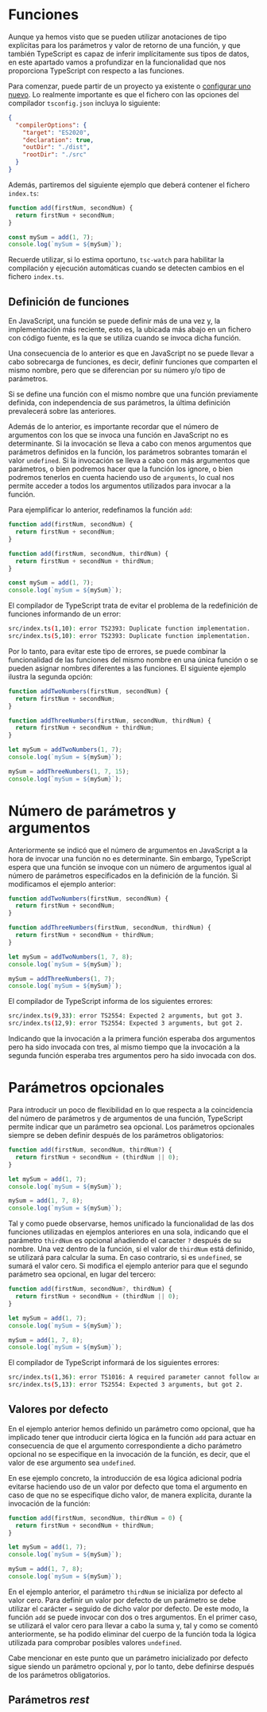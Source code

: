 # Funciones

Aunque ya hemos visto que se pueden utilizar anotaciones de tipo explícitas para los parámetros y valor de
retorno de una función, y que también TypeScript es capaz de inferir implícitamente sus tipos de datos, en
este apartado vamos a profundizar en la funcionalidad que nos proporciona TypeScript con respecto a las funciones.

Para comenzar, puede partir de un proyecto ya existente o [configurar uno nuevo](typescript-project-setup.md).
Lo realmente importante es que el fichero con las opciones del compilador `tsconfig.json` incluya lo siguiente:

```json
{
  "compilerOptions": {
    "target": "ES2020",
    "declaration": true,
    "outDir": "./dist",
    "rootDir": "./src" 
  }
}
```

Además, partiremos del siguiente ejemplo que deberá contener el fichero `index.ts`:

```typescript
function add(firstNum, secondNum) {
  return firstNum + secondNum;
}

const mySum = add(1, 7);
console.log(`mySum = ${mySum}`);
```

Recuerde utilizar, si lo estima oportuno, `tsc-watch` para habilitar la compilación y ejecución automáticas
cuando se detecten cambios en el fichero `index.ts`.

## Definición de funciones

En JavaScript, una función se puede definir más de una vez y, la implementación más reciente, esto es,
la ubicada más abajo en un fichero con código fuente, es la que se utiliza cuando se invoca dicha
función.

Una consecuencia de lo anterior es que en JavaScript no se puede llevar a cabo sobrecarga de funciones,
es decir, definir funciones que comparten el mismo nombre, pero que se diferencian por su número y/o
tipo de parámetros.

Si se define una función con el mismo nombre que una función previamente definida, con independencia de
sus parámetros, la última definición prevalecerá sobre las anteriores.

Además de lo anterior, es importante recordar que el número de argumentos con los que se invoca una función
en JavaScript no es determinante. Si la invocación se lleva a cabo con menos argumentos que parámetros definidos
en la función, los parámetros sobrantes tomarán el valor `undefined`. Si la invocación se lleva a cabo con más
argumentos que parámetros, o bien podremos hacer que la función los ignore, o bien podremos tenerlos en cuenta
haciendo uso de `arguments`, lo cual nos permite acceder a todos los argumentos utilizados para invocar a la
función.

Para ejemplificar lo anterior, redefinamos la función `add`:

```typescript
function add(firstNum, secondNum) {
  return firstNum + secondNum;
}

function add(firstNum, secondNum, thirdNum) {
  return firstNum + secondNum + thirdNum;
}

const mySum = add(1, 7);
console.log(`mySum = ${mySum}`);
```

El compilador de TypeScript trata de evitar el problema de la redefinición de funciones informando de un error:

```bash
src/index.ts(1,10): error TS2393: Duplicate function implementation.
src/index.ts(5,10): error TS2393: Duplicate function implementation.
```

Por lo tanto, para evitar este tipo de errores, se puede combinar la funcionalidad de las funciones del mismo
nombre en una única función o se pueden asignar nombres diferentes a las funciones. El siguiente ejemplo
ilustra la segunda opción:

```typescript
function addTwoNumbers(firstNum, secondNum) {
  return firstNum + secondNum;
}

function addThreeNumbers(firstNum, secondNum, thirdNum) {
  return firstNum + secondNum + thirdNum;
}

let mySum = addTwoNumbers(1, 7);
console.log(`mySum = ${mySum}`);

mySum = addThreeNumbers(1, 7, 15);
console.log(`mySum = ${mySum}`);
```

# Número de parámetros y argumentos

Anteriormente se indicó que el número de argumentos en JavaScript a la hora de invocar una función
no es determinante. Sin embargo, TypeScript espera que una función se invoque con un número de argumentos
igual al número de parámetros especificados en la definición de la función. Si modificamos el ejemplo
anterior:

```typescript
function addTwoNumbers(firstNum, secondNum) {
  return firstNum + secondNum;
}

function addThreeNumbers(firstNum, secondNum, thirdNum) {
  return firstNum + secondNum + thirdNum;
}

let mySum = addTwoNumbers(1, 7, 8);
console.log(`mySum = ${mySum}`);

mySum = addThreeNumbers(1, 7);
console.log(`mySum = ${mySum}`);
```

El compilador de TypeScript informa de los siguientes errores:

```bash
src/index.ts(9,33): error TS2554: Expected 2 arguments, but got 3.
src/index.ts(12,9): error TS2554: Expected 3 arguments, but got 2.
```

Indicando que la invocación a la primera función esperaba dos argumentos pero ha sido invocada con tres,
al mismo tiempo que la invocación a la segunda función esperaba tres argumentos pero ha sido invocada con dos.

# Parámetros opcionales

Para introducir un poco de flexibilidad en lo que respecta a la coincidencia del número de parámetros y de
argumentos de una función, TypeScript permite indicar que un parámetro sea opcional. Los parámetros opcionales
siempre se deben definir después de los parámetros obligatorios:

```typescript
function add(firstNum, secondNum, thirdNum?) {
  return firstNum + secondNum + (thirdNum || 0);
}

let mySum = add(1, 7);
console.log(`mySum = ${mySum}`);

mySum = add(1, 7, 8);
console.log(`mySum = ${mySum}`);
```

Tal y como puede observarse, hemos unificado la funcionalidad de las dos funciones utilizadas en ejemplos anteriores
en una sola, indicando que el parámetro `thirdNum` es opcional añadiendo el caracter `?` después de su nombre.
Una vez dentro de la función, si el valor de `thirdNum` está definido, se utilizará para calcular la suma. En caso
contrario, si es `undefined`, se sumará el valor cero. Si modifica el ejemplo anterior para que el segundo parámetro
sea opcional, en lugar del tercero:

```typescript
function add(firstNum, secondNum?, thirdNum) {
  return firstNum + secondNum + (thirdNum || 0);
}

let mySum = add(1, 7);
console.log(`mySum = ${mySum}`);

mySum = add(1, 7, 8);
console.log(`mySum = ${mySum}`);
```

El compilador de TypeScript informará de los siguientes errores:

```bash
src/index.ts(1,36): error TS1016: A required parameter cannot follow an optional parameter.
src/index.ts(5,13): error TS2554: Expected 3 arguments, but got 2.
```

## Valores por defecto

En el ejemplo anterior hemos definido un parámetro como opcional, que ha implicado tener que introducir
cierta lógica en la función `add` para actuar en consecuencia de que el argumento correspondiente a dicho
parámetro opcional no se especifique en la invocación de la función, es decir, que el valor de ese
argumento sea `undefined`.

En ese ejemplo concreto, la introducción de esa lógica adicional podría evitarse haciendo uso de un valor
por defecto que toma el argumento en caso de que no se especifique dicho valor, de manera explícita,
durante la invocación de la función:

```typescript
function add(firstNum, secondNum, thirdNum = 0) {
  return firstNum + secondNum + thirdNum;
}

let mySum = add(1, 7);
console.log(`mySum = ${mySum}`);

mySum = add(1, 7, 8);
console.log(`mySum = ${mySum}`);
```

En el ejemplo anterior, el parámetro `thirdNum` se inicializa por defecto al valor cero. Para definir un valor
por defecto de un parámetro se debe utilizar el carácter `=` seguido de dicho valor por defecto. De este modo, la
función `add` se puede invocar con dos o tres argumentos. En el primer caso, se utilizará el valor cero para llevar
a cabo la suma y, tal y como se comentó anteriormente, se ha podido eliminar del cuerpo de la función toda la lógica
utilizada para comprobar posibles valores `undefined`.

Cabe mencionar en este punto que un parámetro inicializado por defecto sigue siendo un parámetro opcional y,
por lo tanto, debe definirse después de los parámetros obligatorios.

## Parámetros *rest*



